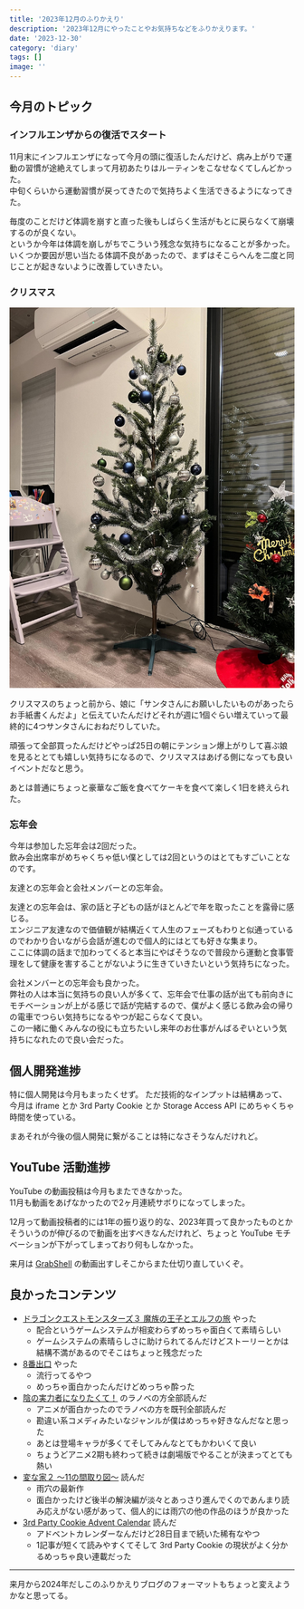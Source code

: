 ```yaml
---
title: '2023年12月のふりかえり'
description: '2023年12月にやったことやお気持ちなどをふりかえります。'
date: '2023-12-30'
category: 'diary'
tags: []
image: ''
---
```


## 今月のトピック

### インフルエンザからの復活でスタート

11月末にインフルエンザになって今月の頭に復活したんだけど、病み上がりで運動の習慣が途絶えてしまって月初あたりはルーティンをこなせなくてしんどかった。  
中旬くらいから運動習慣が戻ってきたので気持ちよく生活できるようになってきた。

毎度のことだけど体調を崩すと直った後もしばらく生活がもとに戻らなくて崩壊するのが良くない。  
というか今年は体調を崩しがちでこういう残念な気持ちになることが多かった。  
いくつか要因が思い当たる体調不良があったので、まずはそこらへんを二度と同じことが起きないように改善していきたい。

### クリスマス

![大きいクリスマスツリーとその右に小さいクリスマスツリー](./01.jpg "今年はツリーもでかいので用意できて良かった")

クリスマスのちょっと前から、娘に「サンタさんにお願いしたいものがあったらお手紙書くんだよ」と伝えていたんだけどそれが週に1個ぐらい増えていって最終的に4つサンタさんにおねだりしていた。

頑張って全部買ったんだけどやっぱ25日の朝にテンション爆上がりして喜ぶ娘を見るととても嬉しい気持ちになるので、クリスマスはあげる側になっても良いイベントだなと思う。

あとは普通にちょっと豪華なご飯を食べてケーキを食べて楽しく1日を終えられた。

### 忘年会

今年は参加した忘年会は2回だった。  
飲み会出席率がめちゃくちゃ低い僕としては2回というのはとてもすごいことなのです。

友達との忘年会と会社メンバーとの忘年会。

友達との忘年会は、家の話と子どもの話がほとんどで年を取ったことを露骨に感じる。  
エンジニア友達なので価値観が結構近くて人生のフェーズもわりと似通っているのでわかり合いながら会話が進むので個人的にはとても好きな集まり。  
ここに体調の話まで加わってくると本当にやばそうなので普段から運動と食事管理をして健康を害することがないように生きていきたいという気持ちになった。

会社メンバーとの忘年会も良かった。  
弊社の人は本当に気持ちの良い人が多くて、忘年会で仕事の話が出ても前向きにモチベーションが上がる感じで話が完結するので、僕がよく感じる飲み会の帰りの電車でつらい気持ちになるやつが起こらなくて良い。  
この一緒に働くみんなの役にも立ちたいし来年のお仕事がんばるぞいという気持ちになれたので良い会だった。

## 個人開発進捗

特に個人開発は今月もまったくせず。
ただ技術的なインプットは結構あって、今月は iframe とか 3rd Party Cookie とか Storage Access API にめちゃくちゃ時間を使っている。

まあそれが今後の個人開発に繋がることは特になさそうなんだけれど。

## YouTube 活動進捗

YouTube の動画投稿は今月もまたできなかった。  
11月も動画をあげなかったので2ヶ月連続サボりになってしまった。

12月って動画投稿者的には1年の振り返り的な、2023年買って良かったものとかそういうのが伸びるので動画を出すべきなんだけれど、ちょっと YouTube モチベーションが下がってしまっており何もしなかった。

来月は [GrabShell](https://grabshell.site/) の動画出すしそこからまた仕切り直していくぞ。

## 良かったコンテンツ

- [ドラゴンクエストモンスターズ３ 魔族の王子とエルフの旅](https://www.dragonquest.jp/monsters3/) やった
  - 配合というゲームシステムが相変わらずめっちゃ面白くて素晴らしい
  - ゲームシステムの素晴らしさに助けられてるんだけどストーリーとかは結構不満があるのでそこはちょっと残念だった
- [8番出口](https://store.steampowered.com/app/2653790/_/?l=japanese) やった
  - 流行ってるやつ
  - めっちゃ面白かったんだけどめっちゃ酔った
- [陰の実力者になりたくて！](https://www.shadow-garden-mog.jp/) のラノベの方全部読んだ
  - アニメが面白かったのでラノベの方を既刊全部読んだ
  - 勘違い系コメディみたいなジャンルが僕はめっちゃ好きなんだなと思った
  - あとは登場キャラが多くてそしてみんなとてもかわいくて良い
  - ちょうどアニメ2期も終わって続きは劇場版でやることが決まってとても熱い
- [変な家２ 〜11の間取り図〜](https://www.asukashinsha.co.jp/bookinfo/9784864109826.php) 読んだ
  - 雨穴の最新作
  - 面白かったけど後半の解決編が淡々とあっさり進んでくのであんまり読み応えがない感があって、個人的には雨穴の他の作品のほうが良かった
- [3rd Party Cookie Advent Calendar](https://qiita.com/advent-calendar/2023/3rd-party-cookie) 読んだ
  - アドベントカレンダーなんだけど28日目まで続いた稀有なやつ
  - 1記事が短くて読みやすくてそして 3rd Party Cookie の現状がよく分かるめっちゃ良い連載だった

---

来月から2024年だしこのふりかえりブログのフォーマットもちょっと変えようかなと思ってる。
